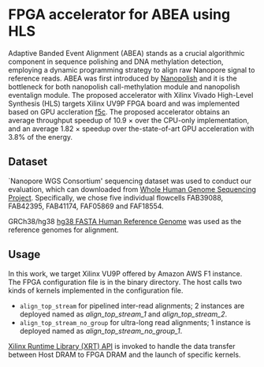 # FPGA accelerator for ABEA using HLS

Adaptive Banded Event Alignment (ABEA) stands as a crucial algorithmic component in sequence polishing and DNA methylation detection, employing a dynamic programming strategy to align raw Nanopore signal to reference reads. ABEA was first introduced by [Nanopolish](https://github.com/jts/nanopolish) and it is the bottleneck for both nanopolish call-methylation module and nanopolish eventalign module. The proposed accelerator with Xilinx Vivado High-Level Synthesis (HLS) targets Xilinx UV9P FPGA board and was implemented based on GPU accleration [f5c](https://github.com/hasindu2008/f5c). The proposed accelerator obtains an average throughput speedup of 10.9 $\times$ over the CPU-only implementation, and an average 1.82 $\times$ speedup over the-state-of-art GPU acceleration with 3.8\% of the energy.

 ## Dataset

 `Nanopore WGS Consortium' sequencing dataset was used to conduct our evaluation, which can downloaded from [Whole Human Genome Sequencing Project](https://github.com/nanopore-wgs-consortium/NA12878/blob/master/Genome.md). Specifically, we chose five individual flowcells FAB39088, FAB42395, FAB41174, FAF05869 and FAF18554.
 
 GRCh38/hg38 [hg38 FASTA Human Reference Genome](https://drive.google.com/file/d/1Ur3xybIzQGSxuqeByyp5OMrpaRJXCsMI/view?usp=sharing) was used as the reference genomes for alignment.
 
 ## Usage
  
In this work, we target Xilinx VU9P offered by Amazon AWS F1 instance. The FPGA configuration file is in the binary directory. The host calls two kinds of kernels implemented in the configuration file. 

- `align_top_stream` for pipelined inter-read alignments; 2 instances are deployed named as _align_top_stream_1_ and _align_top_stream_2_.
- `align_top_stream_no_group` for ultra-long read alignments; 1 instance is deployed named as _align_top_stream_no_group_1_.

[Xilinx Runtime Library (XRT) API](https://docs.amd.com/r/en-US/ug1393-vitis-application-acceleration/Getting-Started-with-Vitis) is invoked to handle the data transfer between Host DRAM to FPGA DRAM and the launch of specific kernels.
